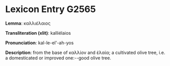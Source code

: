 # Lexicon Entry G2565

**Lemma**: καλλιέλαιος

**Transliteration (xlit)**: kalliélaios

**Pronunciation**: kal-le-el'-ah-yos

**Description**:
from the base of καλλίον and ἐλαία; a cultivated olive tree, i.e. a domesticated or improved one:--good olive tree.

